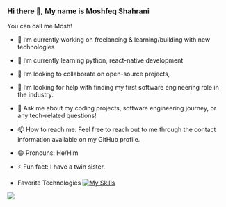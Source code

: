### Hi there 👋, My name is Moshfeq Shahrani
You can call me Mosh!




- 🔭 I’m currently working on freelancing & learning/building with new technologies
- 🌱 I’m currently learning python, react-native development
- 👯 I’m looking to collaborate on open-source projects, 
- 🤔 I’m looking for help with finding my first software engineering role in the industry.
- 💬 Ask me about my coding projects, software engineering journey, or any tech-related questions!
- 📫 How to reach me: Feel free to reach out to me through the contact information available on my GitHub profile.
- 😄 Pronouns: He/Him
- ⚡ Fun fact: I have a twin sister.

- Favorite Technologies
[![My Skills](https://skillicons.dev/icons?i=js,nodejs,html,css&theme=dark)](https://skillicons.dev)
<img src="https://github-readme-stats.vercel.app/api?username=moshahrani&show_icons=true"/>







